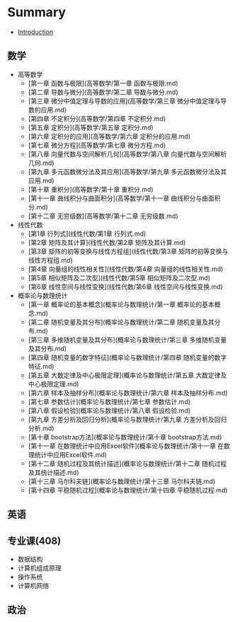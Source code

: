 # Summary
* [Introduction](README.md)

## 数学
* 高等数学
    * [第一章 函数与极限](高等数学/第一章 函数与极限.md)
    * [第二章 导数与微分](高等数学/第二章 导数与微分.md)
    * [第三章 微分中值定理与导数的应用](高等数学/第三章 微分中值定理与导数的应用.md)
    * [第四章 不定积分](高等数学/第四章 不定积分.md)
    * [第五章 定积分](高等数学/第五章 定积分.md)
    * [第六章 定积分的应用](高等数学/第六章 定积分的应用.md)
    * [第七章 微分方程](高等数学/第七章 微分方程.md)
    * [第八章 向量代数与空间解析几何](高等数学/第八章 向量代数与空间解析几何.md)
    * [第九章 多元函数微分法及其应用](高等数学/第九章 多元函数微分法及其应用.md)
    * [第十章 重积分](高等数学/第十章 重积分.md)
    * [第十一章 曲线积分与曲面积分](高等数学/第十一章 曲线积分与曲面积分.md)
    * [第十二章 无穷级数](高等数学/第十二章 无穷级数.md)
* 线性代数
    * [第1章 行列式](线性代数/第1章 行列式.md)
    * [第2章 矩阵及其计算](线性代数/第2章 矩阵及其计算.md)
    * [第3章 矩阵的初等变换与线性方程组](线性代数/第3章 矩阵的初等变换与线性方程组.md)
    * [第4章 向量组的线性相关性](线性代数/第4章 向量组的线性相关性.md)
    * [第5章 相似矩阵及二次型](线性代数/第5章 相似矩阵及二次型.md)
    * [第6章 线性空间与线性变换](线性代数/第6章 线性空间与线性变换.md)
* 概率论与数理统计
    * [第一章 概率论的基本概念](概率论与数理统计/第一章 概率论的基本概念.md)
    * [第二章 随机变量及其分布](概率论与数理统计/第二章 随机变量及其分布.md)
    * [第三章 多维随机变量及其分布](概率论与数理统计/第三章 多维随机变量及其分布.md)
    * [第四章 随机变量的数字特征](概率论与数理统计/第四章 随机变量的数字特征.md)
    * [第五章 大数定律及中心极限定理](概率论与数理统计/第五章 大数定律及中心极限定理.md)
    * [第六章 样本及抽样分布](概率论与数理统计/第六章 样本及抽样分布.md)
    * [第七章 参数估计](概率论与数理统计/第七章 参数估计.md)
    * [第八章 假设检验](概率论与数理统计/第八章 假设检验.md)
    * [第九章 方差分析及回归分析](概率论与数理统计/第九章 方差分析及回归分析.md)
    * [第十章 bootstrap方法](概率论与数理统计/第十章 bootstrap方法.md)
    * [第十一章 在数理统计中应用Excel软件](概率论与数理统计/第十一章 在数理统计中应用Excel软件.md)
    * [第十二章 随机过程及其统计描述](概率论与数理统计/第十二章 随机过程及其统计描述.md)
    * [第十三章 马尔科夫链](概率论与数理统计/第十三章 马尔科夫链.md)
    * [第十四章 平稳随机过程](概率论与数理统计/第十四章 平稳随机过程.md)

## 英语

## 专业课(408)
* 数据结构
* 计算机组成原理
* 操作系统
* 计算机网络

## 政治

